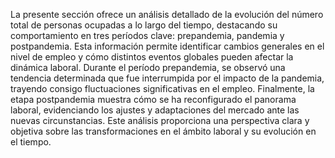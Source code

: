La presente sección ofrece un análisis detallado de la evolución del número total de personas ocupadas a lo largo del tiempo, destacando su comportamiento en tres períodos clave: prepandemia, pandemia y postpandemia. Esta información permite identificar cambios generales en el nivel de empleo y cómo distintos eventos globales pueden afectar la dinámica laboral. Durante el período prepandemia, se observó una tendencia determinada que fue interrumpida por el impacto de la pandemia, trayendo consigo fluctuaciones significativas en el empleo. Finalmente, la etapa postpandemia muestra cómo se ha reconfigurado el panorama laboral, evidenciando los ajustes y adaptaciones del mercado ante las nuevas circunstancias. Este análisis proporciona una perspectiva clara y objetiva sobre las transformaciones en el ámbito laboral y su evolución en el tiempo.
